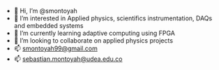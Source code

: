 - 👋 Hi, I’m @smontoyah
- 👀 I’m interested in Applied physics, scientifics instrumentation, DAQs and embedded systems
- 🌱 I’m currently learning adaptive computing using FPGA
- 💞️ I’m looking to collaborate on applied physics projects
- 📫 smontoyah99@gmail.com
- 📫 sebastian.montoyah@udea.edu.co

<!---
smontoyah/smontoyah is a ✨ special ✨ repository because its `README.md` (this file) appears on your GitHub profile.
You can click the Preview link to take a look at your changes.
--->
